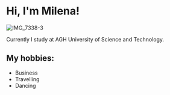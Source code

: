 # Hi, I'm Milena!

![IMG_7338-3](https://user-images.githubusercontent.com/92335833/143453924-936be676-4b16-4de3-8aed-f3d18a41a3fb.jpg)

Currently I study at AGH University of Science and Technology.

## My hobbies:
- Business
- Travelling
- Dancing

